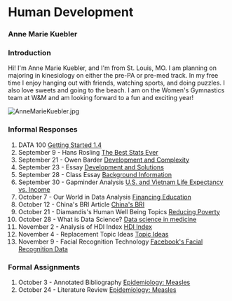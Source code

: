 # Human Development

### Anne Marie Kuebler 
### Introduction

Hi! I'm Anne Marie Kuebler, and I'm from St. Louis, MO. I am planning on majoring in kinesiology on either the pre-PA or pre-med track. In my free time I enjoy hanging out with friends, watching sports, and doing puzzles. I also love sweets and going to the beach. I am on the Women's Gymnastics team at W&M and am looking forward to a fun and exciting year! 

![AnneMarieKuebler.jpg](AnneMarieKuebler.jpg)

### Informal Responses
1. DATA 100 [Getting Started 1.4](gettingstarted.md)
2. September 9 - Hans Rosling [The Best Stats Ever](rosling.md)
3. September 21 - Owen Barder [Development and Complexity](barder.md)
4. September 23 - Essay [Development and Solutions](informalessay.md)
5. September 28 - Class Essay [Background Information](background.md)
6. September 30 - Gapminder Analysis [U.S. and Vietnam Life Expectancy vs. Income](gapminder.md)
7. October 7 - Our World in Data Analysis [Financing Education](financingeducation.md)
8. October 12 - China's BRI Article [China's BRI](chinaBRI.md)
9. October 21 - Diamandis's Human Well Being Topics [Reducing Poverty](diamandis.md)
10. October 28 - What is Data Science? [Data science in medicine](medicine.md)
11. November 2 - Analysis of HDI Index [HDI Index](hdiindex.md)
12. November 4 - Replacement Topic Ideas [Topic Ideas](suggestions.md) 
13. November 9 - Facial Recognition Technology [Facebook's Facial Recognition Data](facialrecognition.md)


### Formal Assignments
1. October 3 - Annotated Bibliography [Epidemiology: Measles](annotatedbibliography.md)
2. October 24 - Literature Review [Epidemiology: Measles](literaturereview.md)
